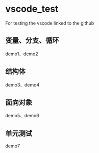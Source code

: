 # vscode_test
For testing the vscode linked to the github
## 变量、分支、循环
demo1、demo2
## 结构体
demo3、demo4
## 面向对象
demo5、demo6
## 单元测试
demo7
